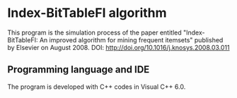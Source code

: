 # Index-BitTableFI algorithm
This program is the simulation process of the paper entitled "Index-BitTableFI: An improved algorithm for mining frequent itemsets" published by Elsevier on August 2008. DOI: http://doi.org/10.1016/j.knosys.2008.03.011
<br />
## Programming language and IDE
The program is developed with C++ codes in Visual C++ 6.0.
